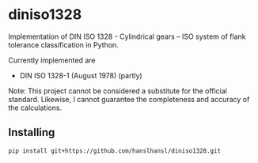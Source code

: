 # diniso1328
Implementation of DIN ISO 1328 - Cylindrical gears – ISO system of flank tolerance classification in Python.

Currently implemented are
- DIN ISO 1328-1 (August 1978) (partly)

Note: This project cannot be considered a substitute for the official standard. Likewise, I cannot guarantee the completeness and accuracy of the calculations.

## Installing
`pip install git+https://github.com/hanslhansl/diniso1328.git`
